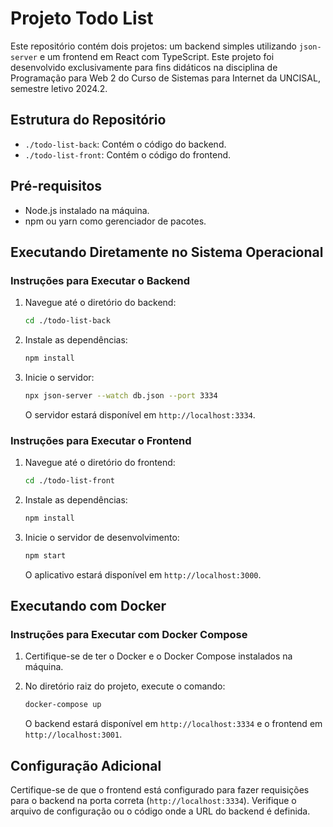 # Projeto Todo List

Este repositório contém dois projetos: um backend simples utilizando `json-server` e um frontend em React com TypeScript. Este projeto foi desenvolvido exclusivamente para fins didáticos na disciplina de Programação para Web 2 do Curso de Sistemas para Internet da UNCISAL, semestre letivo 2024.2.

## Estrutura do Repositório

- `./todo-list-back`: Contém o código do backend.
- `./todo-list-front`: Contém o código do frontend.

## Pré-requisitos

- Node.js instalado na máquina.
- npm ou yarn como gerenciador de pacotes.

## Executando Diretamente no Sistema Operacional

### Instruções para Executar o Backend

1. Navegue até o diretório do backend:
    ```sh
    cd ./todo-list-back
    ```

2. Instale as dependências:
    ```sh
    npm install
    ```

3. Inicie o servidor:
    ```sh
    npx json-server --watch db.json --port 3334
    ```

    O servidor estará disponível em `http://localhost:3334`.

### Instruções para Executar o Frontend

1. Navegue até o diretório do frontend:
    ```sh
    cd ./todo-list-front
    ```

2. Instale as dependências:
    ```sh
    npm install
    ```

3. Inicie o servidor de desenvolvimento:
    ```sh
    npm start
    ```

    O aplicativo estará disponível em `http://localhost:3000`.

## Executando com Docker

### Instruções para Executar com Docker Compose

1. Certifique-se de ter o Docker e o Docker Compose instalados na máquina.

2. No diretório raiz do projeto, execute o comando:
    ```sh
    docker-compose up
    ```

    O backend estará disponível em `http://localhost:3334` e o frontend em `http://localhost:3001`.

## Configuração Adicional

Certifique-se de que o frontend está configurado para fazer requisições para o backend na porta correta (`http://localhost:3334`). Verifique o arquivo de configuração ou o código onde a URL do backend é definida.
